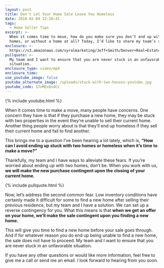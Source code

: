 ```yaml
---
layout: post
title: Don't Let Your Home Sale Leave You Homeless
date: 2018-02-09 12:10:41
tags:
  - Home Seller Tips
excerpt: >-
  When it comes time to move, how do you make sure you don’t end up with two
  homes, or without a home at all? Today, I’d like to share my team’s solution.
enclosure: >-
  https://s3.amazonaws.com/vyralmarketing/Jeff+Smith/Denver+Real+Estate+Agent-+Don%2527t+Let+Your+Home+Sale+Leave+You+Homeless.mp4
pullquote: >-
  My team and I want to ensure that you are never stuck in an unfavorable
  situation.
enclosure_type: video/mp4
enclosure_time:
use_youtube_image: false
youtube_alternate_image: /uploads/stuck-with-two-houses-youtube.jpg
youtube_code: S7nMExQvdCc
---
```



{% include youtube.html %}

When it comes time to make a move, many people have concerns. One concern they have is that if they purchase a new home, they may be stuck with two properties in the event they’re unable to sell their current home. Another thing people worry about is that they’ll end up homeless if they sell their current home and fail to find another.

This brings me to a question I’ve been hearing a lot lately, which is, **“How can I avoid ending up stuck with two homes or homeless when it’s time to make a move?”**

Thankfully, my team and I have ways to alleviate these fears. If you’re worried about ending up with two homes, don’t be. When you work with us, **we will make the new purchase contingent upon the closing of your current home.**

{% include pullquote.html %}

Now, let’s address the second common fear. Low inventory conditions have certainly made it difficult for some to find a new home after selling their previous residence, but my team and I have a solution. We can set up a reverse contingency for you. What this means is that **when we get an offer on your home, we’ll make the sale contingent upon you finding a new home.**

This will give you time to find a new home before your sale goes through. And if for whatever reason you do end up being unable to find a new home, the sale does not have to proceed. My team and I want to ensure that you are never stuck in an unfavorable situation.

If you have any other questions or would like more information, feel free to give me a call or send me an email. I look forward to hearing from you soon.